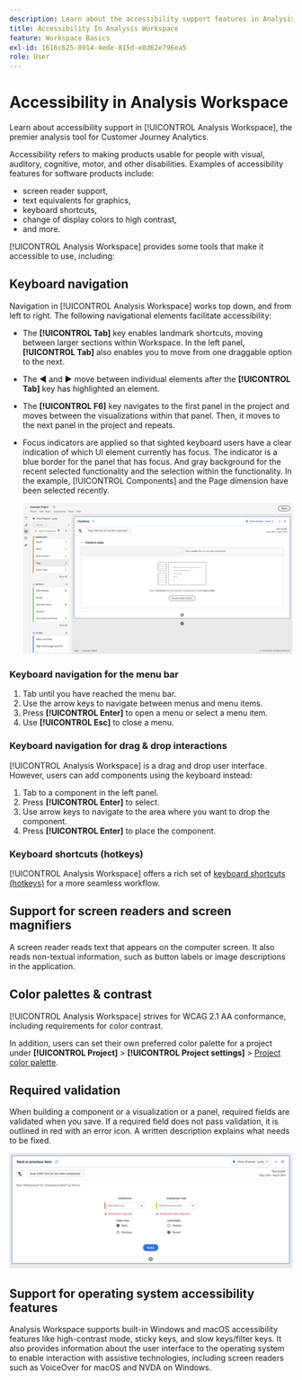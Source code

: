 ```yaml
---
description: Learn about the accessibility support features in Analysis Workspace.
title: Accessibility In Analysis Workspace
feature: Workspace Basics
exl-id: 1616c625-8914-4ede-815d-e8d62e796ea5
role: User
---
```

# Accessibility in Analysis Workspace

Learn about accessibility support in [!UICONTROL Analysis Workspace], the premier analysis tool for Customer Journey Analytics. 

Accessibility refers to making products usable for people with visual, auditory, cognitive, motor, and other disabilities. Examples of accessibility features for software products include: 

* screen reader support, 
* text equivalents for graphics, 
* keyboard shortcuts, 
* change of display colors to high contrast, 
* and more. 

[!UICONTROL Analysis Workspace] provides some tools that make it accessible to use, including:

## Keyboard navigation

Navigation in [!UICONTROL Analysis Workspace] works top down, and from left to right. The following navigational elements facilitate accessibility:

* The **[!UICONTROL Tab]** key enables landmark shortcuts, moving between larger sections within Workspace. In the left panel, **[!UICONTROL Tab]** also enables you to move from one draggable option to the next.
* The ◀︎ and ▶︎ move between individual elements after the **[!UICONTROL Tab]** key has highlighted an element. 
* The **[!UICONTROL F6]** key navigates to the first panel in the project and moves between the visualizations within that panel. Then, it moves to the next panel in the project and repeats. 
* Focus indicators are applied so that sighted keyboard users have a clear indication of which UI element currently has focus. The indicator is a blue border for the panel that has focus. And gray background for the recent selected functionality and the selection within the functionality. In the example, [!UICONTROL Components] and the Page dimension have been selected recently.

    ![Freeform table showing a focus ndicator of a blue border around the Freeform table.](assets/focus-indicator.png)

### Keyboard navigation for the menu bar 

1. Tab until you have reached the menu bar.
1. Use the arrow keys to navigate between menus and menu items.
1. Press **[!UICONTROL Enter]** to open a menu or select a menu item.
1. Use **[!UICONTROL Esc]** to close a menu.

### Keyboard navigation for drag & drop interactions 

[!UICONTROL Analysis Workspace] is a drag and drop user interface. However, users can add components using the keyboard instead:

1. Tab to a component in the left panel.
1. Press **[!UICONTROL Enter]** to select.
1. Use arrow keys to navigate to the area where you want to drop the component.
1. Press **[!UICONTROL Enter]** to place the component.

### Keyboard shortcuts (hotkeys) 

[!UICONTROL Analysis Workspace] offers a rich set of [keyboard shortcuts (hotkeys)](/help/analysis-workspace/build-workspace-project/fa-shortcut-keys.md) for a more seamless workflow. 

## Support for screen readers and screen magnifiers

A screen reader reads text that appears on the computer screen. It also reads non-textual information, such as button labels or image descriptions in the application.  

## Color palettes & contrast  

[!UICONTROL Analysis Workspace] strives for WCAG 2.1 AA conformance, including requirements for color contrast. 

In addition, users can set their own preferred color palette for a project under **[!UICONTROL Project]** > **[!UICONTROL Project settings]** > [Project color palette](/help/analysis-workspace/build-workspace-project/color-palettes.md). 

## Required validation

When building a component or a visualization or a panel, required fields are validated when you save. If a required field does not pass validation, it is outlined in red with an error icon. A written description explains what needs to be fixed.  

![Segment Builder and error validation indicator.](assets/error-validation.png)

## Support for operating system accessibility features  

Analysis Workspace supports built-in Windows and macOS accessibility features like high-contrast mode, sticky keys, and slow keys/filter keys. It also provides information about the user interface to the operating system to enable interaction with assistive technologies, including screen readers such as VoiceOver for macOS and NVDA on Windows.
